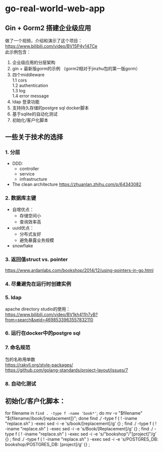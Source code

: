 # go-real-world-web-app

## Gin + Gorm2 搭建企业级应用
做了一个视频，介绍和演示了这个项目：https://www.bilibili.com/video/BV15P4y147Ce  
此示例包含：  
1. 企业级应用的分层架构
2. gin + 最新版gorm的示例 （gorm2相对于jinzhu包的第一版gorm）
3. 四个middleware  
  1.1 cors  
  1.2 authentication  
  1.3 log  
  1.4 error message  
4. ldap 登录功能  
5. 支持持久存储的postgre sql docker脚本
6. 基于sqlite的自动化测试 
7. 初始化/客户化脚本

## 一些关于技术的选择  
### 1. 分层
  * DDD:  
    - controller  
    - service  
    - infrastructure
  * The clean architecture  https://zhuanlan.zhihu.com/p/64343082
### 2. 数据库主键
* 自增优点：
  - 存储空间小
  - 查询效率高
* uuid优点：
  - 分布式友好
  - 避免暴露业务规模
* snowflake
### 3. 返回值struct vs. pointer  
https://www.ardanlabs.com/bookshop/2014/12/using-pointers-in-go.html
### 4. 尽量避免在运行时创建实例
### 5. ldap
apache directory studio的使用：
https://www.bilibili.com/video/BV1kh411h7yB?from=search&seid=4698533963557832110
### 6. 运行在docker中的postgre sql
### 7. 命名规范  
包的名称用单数  
https://rakyll.org/style-packages/  
https://github.com/golang-standards/project-layout/issues/7
### 8. 自动化测试



## 初始化/客户化脚本：
for filename in `find . -type f -name 'book*'`; do mv -v "$filename" "${filename//book/[replacement]}"; done
find ./ -type f \( ! -iname "replace.sh" \) -exec sed -i -e 's/book/[replacement]/g' {} \;
find ./ -type f \( ! -iname "replace.sh" \) -exec sed -i -e 's/Book/[Replacement]/g' {} \;
find ./ -type f \( ! -iname "replace.sh" \) -exec sed -i -e 's/"bookshop"/"[project]"/g' {} \;
find ./ -type f \( ! -iname "replace.sh" \) -exec sed -i -e 's/POSTGRES_DB: bookshop/POSTGRES_DB: [project]/g' {} \;

